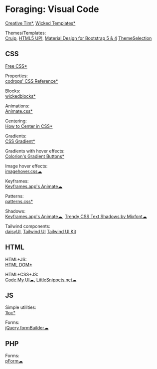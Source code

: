 # Foraging: Visual Code

[Creative Tim*](https://www.creative-tim.com/),
[Wicked Templates*](https://www.wickedtemplates.com/templates)

Themes/Templates:  
[Cruip](https://cruip.com/),
[HTML5 UP!](https://html5up.net/),
[Material Design for Bootstrap 5 & 4](https://mdbootstrap.com/)
[ThemeSelection](https://themeselection.com/)

## CSS

[Free CSS*](https://www.free-css.com/)

Properties:  
[codrops' CSS Reference*](https://tympanus.net/codrops/css_reference/)

Blocks:  
[wickedblocks*](https://blocks.wickedtemplates.com/)

Animations:  
[Animate.css*](https://animate.style/)

Centering:  
[How to Center in CSS*](http://howtocenterincss.com/)

Gradients:  
[CSS Gradient*](https://cssgradient.io/)

Gradients with hover effects:  
[Colorion's Gradient Buttons*](https://gradientbuttons.colorion.co/)

Image hover effects:  
[imagehover.css☁](http://imagehover.io/)

Keyframes:  
[Keyframes.app's Animate☁](https://keyframes.app/animate/)

Patterns:  
[patterns.css*](https://bansal.io/pattern-css)

Shadows:  
[Keyframes.app's Animate☁](https://keyframes.app/shadows/),
[Trendy CSS Text Shadows by Mixfont☁](https://www.mixfont.com/shadows)

Tailwind components:  
[daisyUI](https://daisyui.com/),
[Tailwind UI](https://tailwindui.com/#components)
[Tailwind UI Kit](https://www.tailwind-kit.com/)

## HTML

HTML+JS:  
[HTML DOM*](https://htmldom.dev/)

HTML+CSS+JS:  
[Code My UI☁](https://codemyui.com/),
[LittleSnippets.net☁](https://littlesnippets.net/)

## JS

Simple utilities:  
[1loc*](https://1loc.dev/)

Forms:  
[jQuery formBuilder☁](https://formbuilder.online/)

## PHP

Forms:  
[pForm☁](http://www.phpform.org/)
